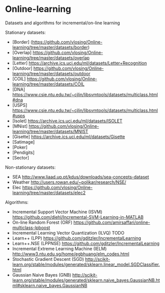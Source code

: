 # Online-learning
Datasets and algorithms for incremental/on-line learning

Stationary datasets:
- [Border]    (https://github.com/vlosing/Online-learning/tree/master/datasets/border)
- [Overlap]   https://github.com/vlosing/Online-learning/tree/master/datasets/overlap
- [Letter]    https://archive.ics.uci.edu/ml/datasets/Letter+Recognition
- [Outdoor]   https://github.com/vlosing/Online-learning/tree/master/datasets/outdoor
- [COIL]      https://github.com/vlosing/Online-learning/tree/master/datasets/COIL
- [DNA]       https://www.csie.ntu.edu.tw/~cjlin/libsvmtools/datasets/multiclass.html#dna
- [USPS]      https://www.csie.ntu.edu.tw/~cjlin/libsvmtools/datasets/multiclass.html#usps
- [Isolet]    https://archive.ics.uci.edu/ml/datasets/ISOLET
- [MNist]     https://github.com/vlosing/Online-learning/tree/master/datasets/MNIST
- [Gisette]   https://archive.ics.uci.edu/ml/datasets/Gisette
- [Satimage]
- [Poker]
- [Pendigits]
- [Sector]

Non-stationary datasets:
- SEA       http://www.liaad.up.pt/kdus/downloads/sea-concepts-dataset
- Weather   http://users.rowan.edu/~polikar/research/NSE/
- Elec      https://github.com/vlosing/Online-learning/tree/master/datasets/elec2

Algorithms:
- Incremental Support Vector Machine (ISVM) https://github.com/diehl/Incremental-SVM-Learning-in-MATLAB
- On-line Random Forest (ORF)               https://github.com/amirsaffari/online-multiclass-lpboost
- Incremental Learning Vector Quantization (ILVQ) TODO
- Learn++ (LPP) https://github.com/gditzler/IncrementalLearning
- Learn++.NSE (LPPNSE) https://github.com/gditzler/IncrementalLearning
- Incremental Extreme Learning Machine (IELM) http://www3.ntu.edu.sg/home/egbhuang/elm_codes.html
- Stochastic Gradient Descent (SGD) http://scikit-learn.org/stable/modules/generated/sklearn.linear_model.SGDClassifier.html
- Gaussian Naive Bayes (GNB) http://scikit-learn.org/stable/modules/generated/sklearn.naive_bayes.GaussianNB.html#sklearn.naive_bayes.GaussianNB
